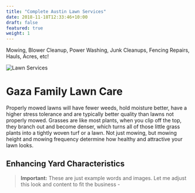 ```yaml
---
title: "Complete Austin Lawn Services"
date: 2018-11-18T12:33:46+10:00
draft: false
featured: true
weight: 1
---
```


Mowing, Blower Cleanup, Power Washing, Junk Cleanups, Fencing Repairs, Hauls, Acres, etc!

![Lawn Services](/images/illustrations/yard.jpg)

# Gaza Family Lawn Care
 Properly mowed lawns will have fewer weeds, hold moisture better, have a higher stress tolerance and are typically better quality than lawns not properly mowed. Grasses are like most plants, when you clip off the top, they branch out and become denser, which turns all of those little grass plants into a tightly woven turf or a lawn. Not just mowing, but mowing height and mowing frequency determine how healthy and attractive your lawn looks.

## Enhancing Yard Characteristics

> **Important:** These are just example words and images.  Let me adjust this look and content to fit the business -